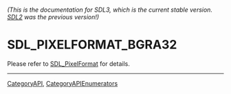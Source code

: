 ###### (This is the documentation for SDL3, which is the current stable version. [SDL2](https://wiki.libsdl.org/SDL2/) was the previous version!)
# SDL_PIXELFORMAT_BGRA32

Please refer to [SDL_PixelFormat](SDL_PixelFormat) for details.

----
[CategoryAPI](CategoryAPI), [CategoryAPIEnumerators](CategoryAPIEnumerators)

